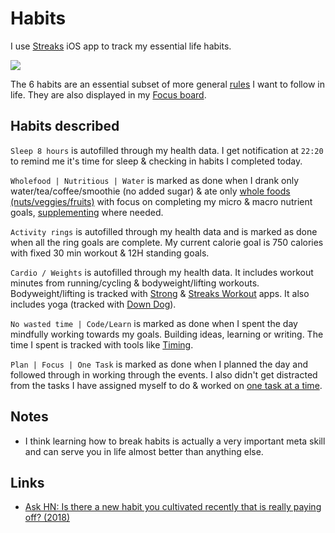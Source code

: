 # Habits

I use [Streaks](https://streaksapp.com) iOS app to track my essential life habits.

![](https://i.imgur.com/r79STeY.jpg)

The 6 habits are an essential subset of more general [rules](rules.md) I want to follow in life. They are also displayed in my [Focus board](focusing.md).

## Habits described

`Sleep 8 hours` is autofilled through my health data. I get notification at `22:20` to remind me it's time for sleep & checking in habits I completed today.

`Wholefood | Nutritious | Water` is marked as done when I drank only water/tea/coffee/smoothie (no added sugar) & ate only [whole foods (nuts/veggies/fruits)](../health/nutrition/foods.md) with focus on completing my micro & macro nutrient goals, [supplementing](../health/nutrition/supplements.md) where needed.

`Activity rings` is autofilled through my health data and is marked as done when all the ring goals are complete. My current calorie goal is 750 calories with fixed 30 min workout & 12H standing goals.

`Cardio / Weights` is autofilled through my health data. It includes workout minutes from running/cycling & bodyweight/lifting workouts. Bodyweight/lifting is tracked with [Strong](https://strong.app) & [Streaks Workout](https://streaksworkout.com) apps. It also includes yoga (tracked with [Down Dog](https://www.downdogapp.com)).

`No wasted time | Code/Learn` is marked as done when I spent the day mindfully working towards my goals. Building ideas, learning or writing. The time I spent is tracked with tools like [Timing](../macOS/apps/timing.md).

`Plan | Focus | One Task` is marked as done when I planned the day and followed through in working through the events. I also didn't get distracted from the tasks I have assigned myself to do & worked on [one task at a time](../research/solving-problems.md).

## Notes

- I think learning how to break habits is actually a very important meta skill and can serve you in life almost better than anything else.

## Links

- [Ask HN: Is there a new habit you cultivated recently that is really paying off? (2018)](https://news.ycombinator.com/item?id=17291127)

